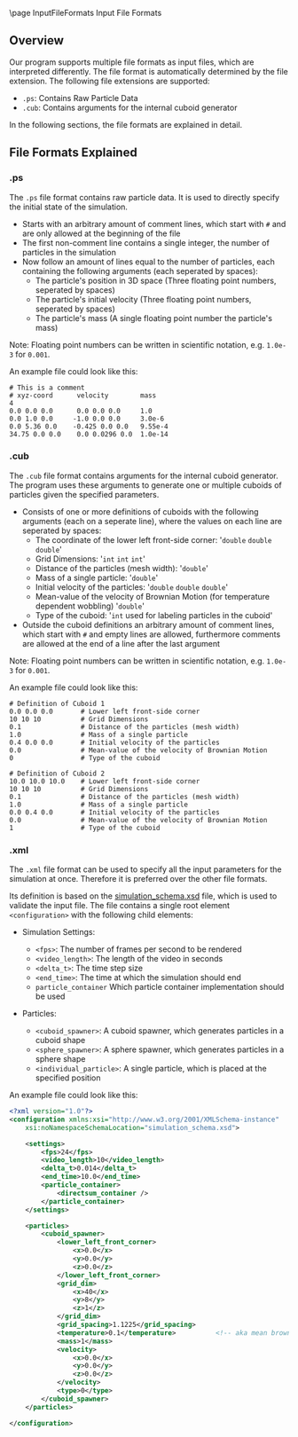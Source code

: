 <!-- markdownlint-disable-next-line -->
\page InputFileFormats Input File Formats

## Overview

Our program supports multiple file formats as input files, which are interpreted differently. The file format is automatically determined by the file extension.
The following file extensions are supported:

- `.ps`: Contains Raw Particle Data
- `.cub`: Contains arguments for the internal cuboid generator

In the following sections, the file formats are explained in detail.

## File Formats Explained

### .ps

The `.ps` file format contains raw particle data. It is used to directly specify the initial state of the simulation.

- Starts with an arbitrary amount of comment lines, which start with `#` and are only allowed at the beginning of the file
- The first non-comment line contains a single integer, the number of particles in the simulation
- Now follow an amount of lines equal to the number of particles, each containing the following arguments (each seperated by spaces):
  - The particle's position in 3D space (Three floating point numbers, seperated by spaces)
  - The particle's initial velocity (Three floating point numbers, seperated by spaces)
  - The particle's mass (A single floating point number the particle's mass)

Note: Floating point numbers can be written in scientific notation, e.g. `1.0e-3` for `0.001`.

An example file could look like this:

```text
# This is a comment
# xyz-coord      velocity        mass
4
0.0 0.0 0.0      0.0 0.0 0.0     1.0
0.0 1.0 0.0     -1.0 0.0 0.0     3.0e-6
0.0 5.36 0.0    -0.425 0.0 0.0   9.55e-4
34.75 0.0 0.0    0.0 0.0296 0.0  1.0e-14
```

### .cub

The `.cub` file format contains arguments for the internal cuboid generator. The program uses these arguments to generate one or multiple cuboids of particles given the specified parameters.

- Consists of one or more definitions of cuboids with the following arguments (each on a seperate line), where the values on each line are seperated by spaces:
  - The coordinate of the lower left front-side corner: '`double` `double` `double`'
  - Grid Dimensions: '`int` `int` `int`'
  - Distance of the particles (mesh width): '`double`'
  - Mass of a single particle: '`double`'
  - Initial velocity of the particles: '`double` `double` `double`'
  - Mean-value of the velocity of Brownian Motion (for temperature dependent wobbling) '`double`'
  - Type of the cuboid: '`int` used for labeling particles in the cuboid'
- Outside the cuboid definitions an arbitrary amount of comment lines, which start with `#` and empty lines are allowed, furthermore comments are allowed at the end of a line after the last argument

Note: Floating point numbers can be written in scientific notation, e.g. `1.0e-3` for `0.001`.

An example file could look like this:

```text
# Definition of Cuboid 1
0.0 0.0 0.0       # Lower left front-side corner
10 10 10          # Grid Dimensions
0.1               # Distance of the particles (mesh width)
1.0               # Mass of a single particle
0.4 0.0 0.0       # Initial velocity of the particles
0.0               # Mean-value of the velocity of Brownian Motion
0                 # Type of the cuboid

# Definition of Cuboid 2
10.0 10.0 10.0    # Lower left front-side corner
10 10 10          # Grid Dimensions
0.1               # Distance of the particles (mesh width)
1.0               # Mass of a single particle
0.0 0.4 0.0       # Initial velocity of the particles
0.0               # Mean-value of the velocity of Brownian Motion
1                 # Type of the cuboid
```

### .xml

The `.xml` file format can be used to specify all the input parameters for the simulation at once. Therefore it is preferred over the other file formats.

Its definition is based on the [simulation_schema.xsd](simulation_schema.xsd) file, which is used to validate the input file. The file contains a single root element `<configuration>` with the following child elements:

- Simulation Settings:
  - `<fps>`: The number of frames per second to be rendered
  - `<video_length>`: The length of the video in seconds
  - `<delta_t>`: The time step size
  - `<end_time>`: The time at which the simulation should end
  - `particle_container` Which particle container implementation should be used
  
- Particles:
  - `<cuboid_spawner>`: A cuboid spawner, which generates particles in a cuboid shape
  - `<sphere_spawner>`: A sphere spawner, which generates particles in a sphere shape
  - `<individual_particle>`: A single particle, which is placed at the specified position

An example file could look like this:

```xml
<?xml version="1.0"?>
<configuration xmlns:xsi="http://www.w3.org/2001/XMLSchema-instance"
    xsi:noNamespaceSchemaLocation="simulation_schema.xsd">

    <settings>
        <fps>24</fps>
        <video_length>10</video_length>
        <delta_t>0.014</delta_t>
        <end_time>10.0</end_time>
        <particle_container>
            <directsum_container />
        </particle_container>
    </settings>

    <particles>
        <cuboid_spawner>
            <lower_left_front_corner>
                <x>0.0</x>
                <y>0.0</y>
                <z>0.0</z>
            </lower_left_front_corner>
            <grid_dim>
                <x>40</x>
                <y>8</y>
                <z>1</z>
            </grid_dim>
            <grid_spacing>1.1225</grid_spacing>
            <temperature>0.1</temperature>          <!-- aka mean brownian motion -->
            <mass>1</mass>
            <velocity>
                <x>0.0</x>
                <y>0.0</y>
                <z>0.0</z>
            </velocity>
            <type>0</type>
        </cuboid_spawner>
    </particles>

</configuration>
```
